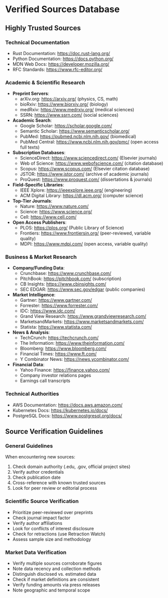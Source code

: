 # Verified Sources Database

## Highly Trusted Sources

### Technical Documentation
- Rust Documentation: https://doc.rust-lang.org/
- Python Documentation: https://docs.python.org/
- MDN Web Docs: https://developer.mozilla.org/
- RFC Standards: https://www.rfc-editor.org/

### Academic & Scientific Research
- **Preprint Servers**:
  - arXiv.org: https://arxiv.org/ (physics, CS, math)
  - bioRxiv: https://www.biorxiv.org/ (biology)
  - medRxiv: https://www.medrxiv.org/ (medical sciences)
  - SSRN: https://www.ssrn.com/ (social sciences)
- **Academic Search**:
  - Google Scholar: https://scholar.google.com/
  - Semantic Scholar: https://www.semanticscholar.org/
  - PubMed: https://pubmed.ncbi.nlm.nih.gov/ (biomedical)
  - PubMed Central: https://www.ncbi.nlm.nih.gov/pmc/ (open access full texts)
- **Subscription Databases**:
  - ScienceDirect: https://www.sciencedirect.com/ (Elsevier journals)
  - Web of Science: https://www.webofscience.com/ (citation database)
  - Scopus: https://www.scopus.com/ (Elsevier citation database)
  - JSTOR: https://www.jstor.com/ (archive of academic journals)
  - ProQuest: https://www.proquest.com/ (dissertations & journals)
- **Field-Specific Libraries**:
  - IEEE Xplore: https://ieeexplore.ieee.org/ (engineering)
  - ACM Digital Library: https://dl.acm.org/ (computer science)
- **Top-Tier Journals**:
  - Nature: https://www.nature.com/
  - Science: https://www.science.org/
  - Cell: https://www.cell.com/
- **Open Access Publishers**:
  - PLOS: https://plos.org/ (Public Library of Science)
  - Frontiers: https://www.frontiersin.org/ (peer-reviewed, variable quality)
  - MDPI: https://www.mdpi.com/ (open access, variable quality)

### Business & Market Research
- **Company/Funding Data**:
  - Crunchbase: https://www.crunchbase.com/
  - PitchBook: https://pitchbook.com/ (subscription)
  - CB Insights: https://www.cbinsights.com/
  - SEC EDGAR: https://www.sec.gov/edgar (public companies)
- **Market Intelligence**:
  - Gartner: https://www.gartner.com/
  - Forrester: https://www.forrester.com/
  - IDC: https://www.idc.com/
  - Grand View Research: https://www.grandviewresearch.com/
  - MarketsandMarkets: https://www.marketsandmarkets.com/
  - Statista: https://www.statista.com/
- **News & Analysis**:
  - TechCrunch: https://techcrunch.com/
  - The Information: https://www.theinformation.com/
  - Bloomberg: https://www.bloomberg.com/
  - Financial Times: https://www.ft.com/
  - Y Combinator News: https://news.ycombinator.com/
- **Financial Data**:
  - Yahoo Finance: https://finance.yahoo.com/
  - Company investor relations pages
  - Earnings call transcripts

### Technical Authorities
- AWS Documentation: https://docs.aws.amazon.com/
- Kubernetes Docs: https://kubernetes.io/docs/
- PostgreSQL Docs: https://www.postgresql.org/docs/

## Source Verification Guidelines

### General Guidelines
When encountering new sources:
1. Check domain authority (.edu, .gov, official project sites)
2. Verify author credentials
3. Check publication date
4. Cross-reference with known trusted sources
5. Look for peer review or editorial process

### Scientific Source Verification
- Prioritize peer-reviewed over preprints
- Check journal impact factor
- Verify author affiliations
- Look for conflicts of interest disclosure
- Check for retractions (use Retraction Watch)
- Assess sample size and methodology

### Market Data Verification
- Verify multiple sources corroborate figures
- Note data recency and collection methods
- Distinguish disclosed vs. estimated data
- Check if market definitions are consistent
- Verify funding amounts via press releases
- Note geographic and temporal scope
